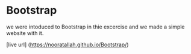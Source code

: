 # Bootstrap
we were intoduced to Bootstrap in thie excercise and we made a simple website with it.

[live url] (https://nooratallah.github.io/Bootstrap/)